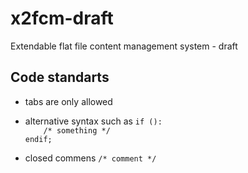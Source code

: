 # x2fcm-draft  
Extendable flat file content management system - draft

## Code standarts

- tabs are only allowed

- alternative syntax such as 
`if ():`  
`    /* something */`  
`endif;`  

- closed commens `/* comment */`
